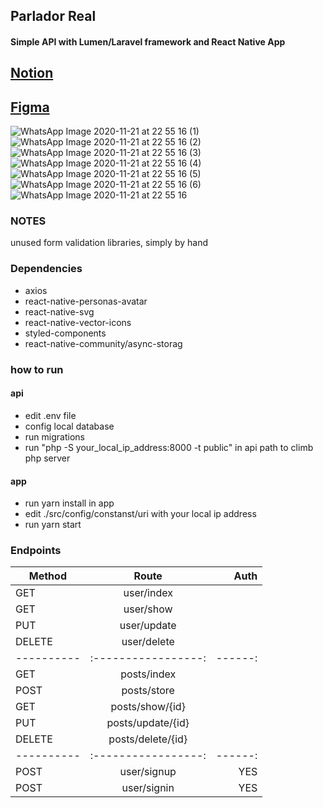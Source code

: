 ## Parlador Real

#### Simple API with Lumen/Laravel framework and React Native App

## [Notion](https://www.notion.so/Codificar-Full-Stack-Developer-6e5763cb3de94e75b87669759b479c98)
## [Figma](https://www.figma.com/file/Ftlc8kiZXzjtMWdIGCWQCa/Untitled?node-id=0%3A1)


![WhatsApp Image 2020-11-21 at 22 55 16 (1)](https://user-images.githubusercontent.com/46490801/99891848-23396500-2c4d-11eb-9109-6168123a7a51.jpeg)
![WhatsApp Image 2020-11-21 at 22 55 16 (2)](https://user-images.githubusercontent.com/46490801/99891850-246a9200-2c4d-11eb-839a-e9e9b4d80fd9.jpeg)
![WhatsApp Image 2020-11-21 at 22 55 16 (3)](https://user-images.githubusercontent.com/46490801/99891851-25032880-2c4d-11eb-9af3-8cb69eccc84c.jpeg)
![WhatsApp Image 2020-11-21 at 22 55 16 (4)](https://user-images.githubusercontent.com/46490801/99891852-259bbf00-2c4d-11eb-95c6-a3375ae6fc0f.jpeg)
![WhatsApp Image 2020-11-21 at 22 55 16 (5)](https://user-images.githubusercontent.com/46490801/99891853-259bbf00-2c4d-11eb-9d54-069484e9b089.jpeg)
![WhatsApp Image 2020-11-21 at 22 55 16 (6)](https://user-images.githubusercontent.com/46490801/99891854-26345580-2c4d-11eb-8b36-9f6fe373aa55.jpeg)
![WhatsApp Image 2020-11-21 at 22 55 16](https://user-images.githubusercontent.com/46490801/99891855-26ccec00-2c4d-11eb-8caf-8cf971f8ee3c.jpeg)


### NOTES

unused form validation libraries, simply by hand


### Dependencies

* axios
* react-native-personas-avatar
* react-native-svg
* react-native-vector-icons
* styled-components
* react-native-community/async-storag


### how to run

#### api

* edit .env file
* config local database
* run migrations
* run "php -S your_local_ip_address:8000 -t public" in api path to climb php server

#### app

* run yarn install in app
* edit ./src/config/constanst/uri with your local ip address
* run yarn start


### Endpoints

| Method   |      Route         |  Auth |
|---------- |:-----------------:|------:|
| GET       | user/index        |
| GET       | user/show         |
| PUT       | user/update       |
| DELETE    | user/delete       |
|---------- |:-----------------:|------:|
| GET       | posts/index       |
| POST      | posts/store       |
| GET       | posts/show/{id}   |
| PUT       | posts/update/{id} |
| DELETE    | posts/delete/{id} |
|---------- |:-----------------:|------:|
| POST      | user/signup       |  YES
| POST      | user/signin       |  YES
